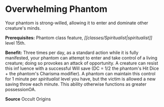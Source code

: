 ﻿---
cssclass: [feats]

---
# Overwhelming Phantom

Your phantom is strong-willed, allowing it to enter and dominate other creature's minds.

**Prerequisites:** Phantom class feature, _[[classes/Spiritualist|spiritualist]]_ level 15th.

**Benefit:** Three times per day, as a standard action while it is fully manifested, your phantom can attempt to enter and take control of a living creature; doing so provokes an attack of opportunity. A creature can resist this inf luence with a successful Will save (DC = 1/2 the phantom's Hit Dice + the phantom's Charisma modifier). A phantom can maintain this control for 1 minute per _spiritualist_ level you have, but the victim is allowed a new saving throw each minute. This ability otherwise functions as greater possessionOA.

**Source** Occult Origins